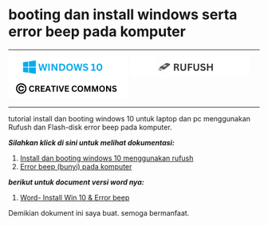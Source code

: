 # booting dan install windows serta error beep pada komputer

---

[![Windows 10](/assets/win10_log.png "Windows 10")](https://www.microsoft.com/en-us/software-download/windows10)
[![rufus](assets/rufush_log.png "rufus")](https://rufus.ie/en/)
[![LICENSE](assets/cc_log.png "LICENSE")](assets/LICENSE)

---

tutorial install dan booting windows 10 untuk laptop dan pc menggunakan Rufush dan Flash-disk error beep pada komputer.

**_Silahkan klick di sini untuk melihat dokumentasi:_**
1. [Install dan booting windows 10 menggunakan rufush](modul_installasi_windows.md)
2. [Error beep (bunyi) pada komputer](error_beep_komputer.md)

**_berikut untuk document versi word nya:_**
1. [Word- Install Win 10 & Error beep](document/)


Demikian dokument ini saya buat. semoga bermanfaat.
